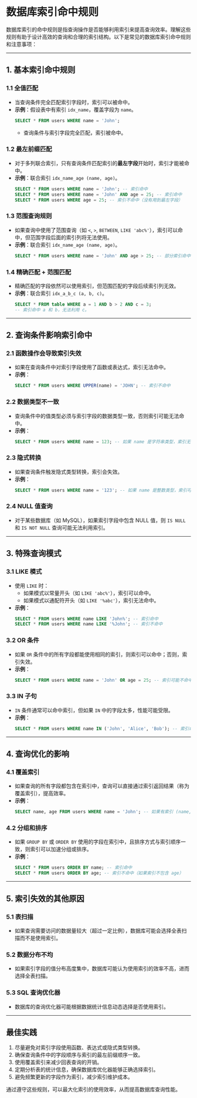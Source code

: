 # 数据库索引命中规则

数据库索引的命中规则是指查询操作是否能够利用索引来提高查询效率。理解这些规则有助于设计高效的查询和合理的索引结构。以下是常见的数据库索引命中规则和注意事项：

---

## 1. 基本索引命中规则

### 1.1 全值匹配
- 当查询条件完全匹配索引字段时，索引可以被命中。
- **示例**：假设表中有索引 `idx_name`，覆盖字段为 `name`。
    ```sql
    SELECT * FROM users WHERE name = 'John';
    ```
  - 查询条件与索引字段完全匹配，索引被命中。

### 1.2 最左前缀匹配
- 对于多列联合索引，只有查询条件匹配索引的**最左字段**开始时，索引才能被命中。
- **示例**：联合索引 `idx_name_age (name, age)`。
    ```sql
    SELECT * FROM users WHERE name = 'John'; -- 索引命中
    SELECT * FROM users WHERE name = 'John' AND age = 25; -- 索引命中
    SELECT * FROM users WHERE age = 25; -- 索引不命中（没有用到最左字段）
    ```

### 1.3 范围查询规则
- 如果查询中使用了范围查询（如 `<`, `>`, `BETWEEN`, `LIKE 'abc%'`），索引可以命中，但范围字段后面的索引列将无法使用。
- **示例**：联合索引 `idx_name_age (name, age)`。
    ```sql
    SELECT * FROM users WHERE name = 'John' AND age > 25; -- 部分索引命中（只使用 name 部分）
    ```

### 1.4 精确匹配 + 范围匹配
- 精确匹配的字段依然可以使用索引，但范围匹配的字段后续索引列无效。
- **示例**：联合索引 `idx_a_b_c (a, b, c)`。
    ```sql
    SELECT * FROM table WHERE a = 1 AND b > 2 AND c = 3;
    -- 索引命中 a 和 b，无法利用 c。
    ```

---

## 2. 查询条件影响索引命中

### 2.1 函数操作会导致索引失效
- 如果在查询条件中对索引字段使用了函数或表达式，索引无法命中。
- **示例**：
    ```sql
    SELECT * FROM users WHERE UPPER(name) = 'JOHN'; -- 索引不命中
    ```

### 2.2 数据类型不一致
- 查询条件中的值类型必须与索引字段的数据类型一致，否则索引可能无法命中。
- **示例**：
    ```sql
    SELECT * FROM users WHERE name = 123; -- 如果 name 是字符串类型，索引无法命中
    ```

### 2.3 隐式转换
- 如果查询条件触发隐式类型转换，索引会失效。
- **示例**：
    ```sql
    SELECT * FROM users WHERE name = '123'; -- 如果 name 是整数类型，索引可能失效
    ```

### 2.4 NULL 值查询
- 对于某些数据库（如 MySQL），如果索引字段中包含 NULL 值，则 `IS NULL` 和 `IS NOT NULL` 查询可能无法利用索引。

---

## 3. 特殊查询模式

### 3.1 LIKE 模式
- 使用 `LIKE` 时：
  - 如果模式以常量开头（如 `LIKE 'abc%'`），索引可以命中。
  - 如果模式以通配符开头（如 `LIKE '%abc'`），索引无法命中。
- **示例**：
    ```sql
    SELECT * FROM users WHERE name LIKE 'John%'; -- 索引命中
    SELECT * FROM users WHERE name LIKE '%John'; -- 索引不命中
    ```

### 3.2 OR 条件
- 如果 `OR` 条件中的所有字段都能使用相同的索引，则索引可以命中；否则，索引失效。
- **示例**：
    ```sql
    SELECT * FROM users WHERE name = 'John' OR age = 25; -- 索引可能不命中
    ```

### 3.3 IN 子句
- `IN` 条件通常可以命中索引，但如果 `IN` 中的字段太多，性能可能受限。
- **示例**：
    ```sql
    SELECT * FROM users WHERE name IN ('John', 'Alice', 'Bob'); -- 索引命中
    ```

---

## 4. 查询优化的影响

### 4.1 覆盖索引
- 如果查询的所有字段都包含在索引中，查询可以直接通过索引返回结果（称为覆盖索引），提高效率。
- **示例**：
    ```sql
    SELECT name, age FROM users WHERE name = 'John'; -- 如果有索引 (name, age)，可利用覆盖索引
    ```

### 4.2 分组和排序
- 如果 `GROUP BY` 或 `ORDER BY` 使用的字段在索引中，且排序方式与索引顺序一致，则索引可以加速分组或排序。
- **示例**：
    ```sql
    SELECT * FROM users ORDER BY name; -- 索引命中
    SELECT * FROM users ORDER BY age; -- 索引不命中（如果索引不包含 age）
    ```

---

## 5. 索引失效的其他原因

### 5.1 表扫描
- 如果查询需要访问的数据量较大（超过一定比例），数据库可能会选择全表扫描而不是使用索引。

### 5.2 数据分布不均
- 如果索引字段的值分布高度集中，数据库可能认为使用索引的效率不高，进而选择全表扫描。

### 5.3 SQL 查询优化器
- 数据库的查询优化器可能根据数据统计信息动态选择是否使用索引。

---

## 最佳实践
1. 尽量避免对索引字段使用函数、表达式或隐式类型转换。
2. 确保查询条件中的字段顺序与索引的最左前缀顺序一致。
3. 使用覆盖索引来减少回表查询的开销。
4. 定期分析表的统计信息，确保数据库优化器能够正确选择索引。
5. 避免频繁更新的字段作为索引，减少索引维护成本。

通过遵守这些规则，可以最大化索引的使用效率，从而提高数据库查询性能。
